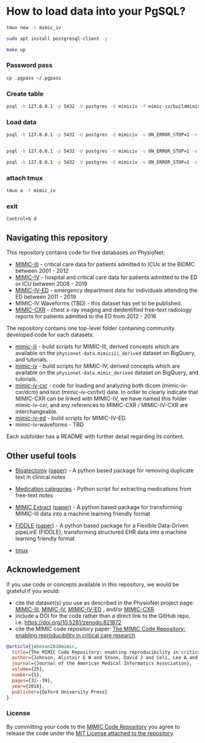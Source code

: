 

# How to load data into your PgSQL?


```bash
tmux new -s mimic_iv

```

```bash
sudo apt install postgresql-client -y
```

```bash
make up
```

### Password pass

```bash
cp .pgpass ~/.pgpass
```

### Create table
```bash
psql -h 127.0.0.1 -p 5432 -U postgres -d mimiciv -f mimic-iv/buildmimic/postgres/create.sql
```

### Load data
```bash
psql -h 127.0.0.1 -p 5432 -U postgres -d mimiciv -v ON_ERROR_STOP=1 -v mimic_data_dir=/home/ec2-user/raw_data/mimiciv/2.0 -f mimic-iv/buildmimic/postgres/load_gz.sql


psql -h 127.0.0.1 -p 5432 -U postgres -d mimiciv -v ON_ERROR_STOP=1 -v mimic_data_dir=/home/ec2-user/raw_data/mimiciv/2.0 -f mimic-iv/buildmimic/postgres/constraint.sql

psql -h 127.0.0.1 -p 5432 -U postgres -d mimiciv -v ON_ERROR_STOP=1 -v mimic_data_dir=/home/ec2-user/raw_data/mimiciv/2.0 -f mimic-iv/buildmimic/postgres/index.sql
```

### attach tmux

```bash
tmux a -t mimic_iv
```

### exit

```
Control+b d
```


## Navigating this repository

This repository contains code for five databases on PhysioNet:

- [MIMIC-III](https://physionet.org/content/mimiciii/) - critical care data for patients admitted to ICUs at the BIDMC between 2001 - 2012
- [MIMIC-IV](https://physionet.org/content/mimiciv/) - hospital and critical care data for patients admitted to the ED or ICU between 2008 - 2019
- [MIMIC-IV-ED](https://physionet.org/content/mimic-iv-ed/) - emergency department data for individuals attending the ED between 2011 - 2019
- MIMIC-IV Waveforms (TBD) - this dataset has yet to be published.
- [MIMIC-CXR](https://physionet.org/content/mimic-cxr/) - chest x-ray imaging and deidentified free-text radiology reports for patients admitted to the ED from 2012 - 2016

The repository contains one top-level folder containing community developed code for each datasets:

- [mimic-iii](/mimic-iii) - build scripts for MIMIC-III, derived concepts which are available on the `physionet-data.mimiciii_derived` dataset on BigQuery, and tutorials.
- [mimic-iv](/mimic-iv) - build scripts for MIMIC-IV, derived concepts which are available on the `physionet-data.mimic_derived` dataset on BigQuery, and tutorials.
- [mimic-iv-cxr](/mimic-iv-cxr) - code for loading and analyzing both dicom (mimic-iv-cxr/dcm) and text (mimic-iv-cxr/txt) data. In order to clearly indicate that MIMIC-CXR can be linked with MIMIC-IV, we have named this folder mimic-iv-cxr, and any references to MIMIC-CXR / MIMIC-IV-CXR are interchangeable.
- [mimic-iv-ed](/mimic-iv-ed) - build scripts for MIMIC-IV-ED.
- mimic-iv-waveforms - TBD

Each subfolder has a README with further detail regarding its content.


## Other useful tools

* [Bloatectomy](https://github.com/MIT-LCP/bloatectomy) ([paper](https://github.com/MIT-LCP/bloatectomy/blob/master/paper/paper.md)) - A python based package for removing duplicate text in clinical notes
* [Medication categories](https://github.com/mghassem/medicationCategories) - Python script for extracting medications from free-text notes
* [MIMIC Extract](https://github.com/MLforHealth/MIMIC_Extract) ([paper](https://doi.org/10.1145/3368555.3384469)) - A python based package for transforming MIMIC-III data into a machine learning friendly format
* [FIDDLE](https://github.com/MLD3/FIDDLE) ([paper](https://doi.org/10.1093/jamia/ocaa139)) - A python based package for a FlexIble Data-Driven pipeLinE (FIDDLE), transforming structured EHR data into a machine learning friendly format

* [tmux](https://tmuxcheatsheet.com)

## Acknowledgement

If you use code or concepts available in this repository, we would be grateful if you would:

- cite the dataset(s) you use as described in the PhysioNet project page: [MIMIC-III](https://physionet.org/content/mimiciii/), [MIMIC-IV](https://physionet.org/content/mimiciv/), [MIMIC-IV-ED](https://physionet.org/content/mimic-iv-ed/) , and/or [MIMIC-CXR](https://physionet.org/content/mimic-cxr/)
- include a DOI for the code rather than a direct link to the GitHub repo, i.e. https://doi.org/10.5281/zenodo.821872
- cite the MIMIC code repository paper: [The MIMIC Code Repository: enabling reproducibility in critical care research](https://doi.org/10.1093/jamia/ocx084)

```bibtex
@article{johnson2018mimic,
  title={The MIMIC Code Repository: enabling reproducibility in critical care research},
  author={Johnson, Alistair E W and Stone, David J and Celi, Leo A and Pollard, Tom J},
  journal={Journal of the American Medical Informatics Association},
  volume={25},
  number={1},
  pages={32--39},
  year={2018},
  publisher={Oxford University Press}
}
```


### License

By committing your code to the [MIMIC Code Repository](https://github.com/mit-lcp/mimic-code) you agree to release the code under the [MIT License attached to the repository](https://github.com/mit-lcp/mimic-code/blob/main/LICENSE).

